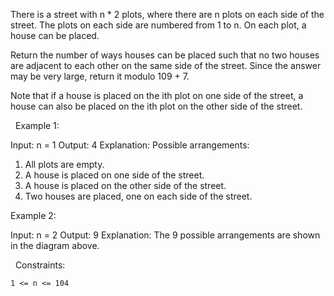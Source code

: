 There is a street with n * 2 plots, where there are n plots on each side of the street. The plots on each side are numbered from 1 to n. On each plot, a house can be placed.

Return the number of ways houses can be placed such that no two houses are adjacent to each other on the same side of the street. Since the answer may be very large, return it modulo 109 + 7.

Note that if a house is placed on the ith plot on one side of the street, a house can also be placed on the ith plot on the other side of the street.

 
Example 1:

Input: n = 1
Output: 4
Explanation: 
Possible arrangements:
1. All plots are empty.
2. A house is placed on one side of the street.
3. A house is placed on the other side of the street.
4. Two houses are placed, one on each side of the street.


Example 2:

Input: n = 2
Output: 9
Explanation: The 9 possible arrangements are shown in the diagram above.


 
Constraints:


	1 <= n <= 104

